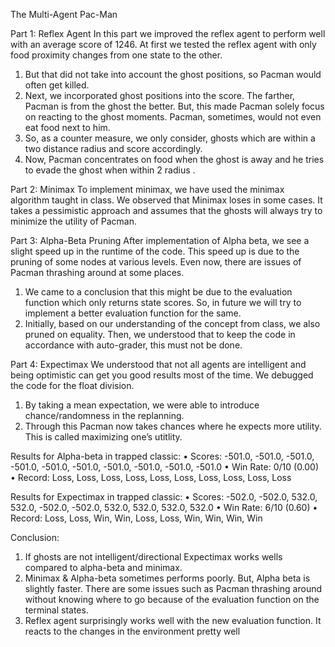 The Multi-Agent Pac-Man

Part 1: Reflex Agent
In this part we improved the reflex agent to perform well with an average score of 1246. At first we tested the reflex agent with only food proximity changes from one state to the other.
1. But that did not take into account the ghost positions, so Pacman would often get killed.
2. Next, we incorporated ghost positions into the score. The farther, Pacman is from the ghost the better. But, this made Pacman solely focus on reacting to the ghost moments. Pacman, sometimes, would not even eat food next to him.
3. So, as a counter measure, we only consider, ghosts which are within a two distance radius and score accordingly.
4. Now, Pacman concentrates on food when the ghost is away and he tries to evade the ghost when within 2 radius .

Part 2: Minimax
To implement minimax, we have used the minimax algorithm taught in class. We observed that Minimax loses in some cases. It takes a pessimistic approach and assumes that the ghosts will always try to minimize the utility of Pacman.

Part 3: Alpha-Beta Pruning
After implementation of Alpha beta, we see a slight speed up in the runtime of the code. This speed up is due to the pruning of some nodes at various levels. Even now, there are issues of Pacman thrashing around at some places.
1. We came to a conclusion that this might be due to the evaluation function which only returns state scores. So, in future we will try to implement a better evaluation function for the same.
2. Initially, based on our understanding of the concept from class, we also pruned on equality. Then, we understood that to keep the code in accordance with auto-grader, this must not be done.

Part 4: Expectimax
We understood that not all agents are intelligent and being optimistic can get you good results most of the time. We debugged the code for the float division.
1. By taking a mean expectation, we were able to introduce chance/randomness in the replanning.
2. Through this Pacman now takes chances where he expects more utility. This is called maximizing one’s utitlity.

Results for Alpha-beta in trapped classic:
• Scores: -501.0, -501.0, -501.0, -501.0, -501.0, -501.0, -501.0, -501.0, -501.0, -501.0
• Win Rate: 0/10 (0.00)
• Record: Loss, Loss, Loss, Loss, Loss, Loss, Loss, Loss, Loss, Loss

Results for Expectimax in trapped classic:
• Scores: -502.0, -502.0, 532.0, 532.0, -502.0, -502.0, 532.0, 532.0, 532.0, 532.0
• Win Rate: 6/10 (0.60)
• Record: Loss, Loss, Win, Win, Loss, Loss, Win, Win, Win, Win

Conclusion:
1. If ghosts are not intelligent/directional Expectimax works wells compared to alpha-beta and minimax.
2. Minimax & Alpha-beta sometimes performs poorly. But, Alpha beta is slightly faster. There are some issues such as Pacman thrashing around without knowing where to go because of the evaluation function on the terminal states.
3. Reflex agent surprisingly works well with the new evaluation function. It reacts to the changes in the environment pretty well
